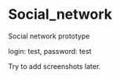 # Social_network
Social network prototype

login: test,
password: test 

Try to add screenshots later.
